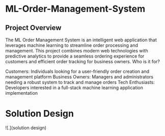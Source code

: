 # ML-Order-Management-System

## Project Overview
The ML Order Management System is an intelligent web application that leverages machine learning to streamline order processing and management. This project combines modern web technologies with predictive analytics to provide a seamless ordering experience for customers and efficient order tracking for business owners.
Who is it for?

Customers: Individuals looking for a user-friendly order creation and management platform
Business Owners: Managers and administrators needing a robust system to track and manage orders
Tech Enthusiasts: Developers interested in a full-stack machine learning application implementation

# Solution Design

![.](solution design)
